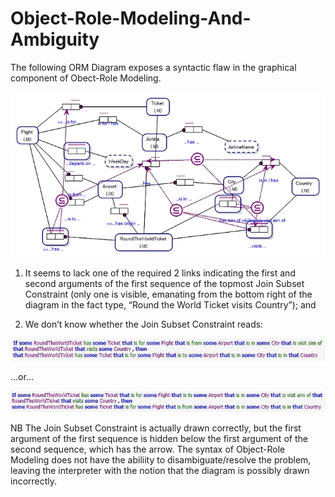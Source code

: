 # Object-Role-Modeling-And-Ambiguity

The following ORM Diagram exposes a syntactic flaw in the graphical component of Obect-Role Modeling.

![Alt text](../Images/JoinSubsetConstraint-Counterexample.png?raw=true "Counterexample")

1. It seems to lack one of the required 2 links indicating the first and second arguments of the first sequence of the topmost Join Subset Constraint (only one is visible, emanating from the bottom right of the diagram in the fact type, “Round the World Ticket visits Country”); and

2. We don’t know whether the Join Subset Constraint reads:

![Alt text](../Images/CounterexampleVerbalisation1.png?raw=true "Counterexample Verbalisation Possibility One")

...or...

![Alt text](../Images/CounterexampleVerbalisation2.png?raw=true "Counterexample Verbalisation Possibility Two")

NB The Join Subset Constraint is actually drawn correctly, but the first argument of the first sequence is hidden below the first argument of the second sequence, which has the arrow. The syntax of Object-Role Modeling does not have the abiliity to disambiguate/resolve the problem, leaving the interpreter with the notion that the diagram is possibly drawn incorrectly.
